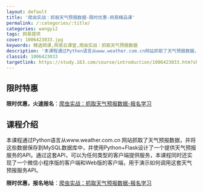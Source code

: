 ```yaml
---
layout: default
title: '爬虫实战：抓取天气预报数据-限时优惠-网易精品课'
permalink: /:categories/:title/
categories: wangyi2
tags: 网易提供
cover: 1006423033.jpg
keywords: 精选网课,网易云课堂,爬虫实战：抓取天气预报数据
description: '本课程通过Python语言从www.weather.com.cn网站抓取了天气预报数据，并将这些数据保存到MySQL数据'
classid: 1006423033
targetlink: https://study.163.com/course/introduction/1006423033.htm?share=1&shareId=1025206652&utm_campaign=share&utm_medium=iphoneShare&utm_source=&utm_u=1025206652
---
```


## 限时特惠

**限时优惠，火速报名**：[爬虫实战：抓取天气预报数据-报名学习](https://study.163.com/course/introduction/1006423033.htm?share=1&shareId=1025206652&utm_campaign=share&utm_medium=iphoneShare&utm_source=&utm_u=1025206652)

## 课程介绍

本课程通过Python语言从www.weather.com.cn  网站抓取了天气预报数据，并将这些数据保存到MySQL数据库中，并使用Python+Flask设计了一个提供天气预报服务的API。通过这套API，可以为任何类型的客户端提供服务，本课程同时还实现了一个微信小程序版的客户端和Web版的客户端，用于演示如何调用这套天气预报服务API。

**限时优惠，报名地址**：[爬虫实战：抓取天气预报数据-报名学习](https://study.163.com/course/introduction/1006423033.htm?share=1&shareId=1025206652&utm_campaign=share&utm_medium=iphoneShare&utm_source=&utm_u=1025206652)

